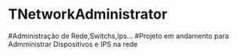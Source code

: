 # TNetworkAdministrator
#Administração de Rede,Switchs,Ips...
#Projeto em andamento para Admministrar Dispositivos e IPS na rede
